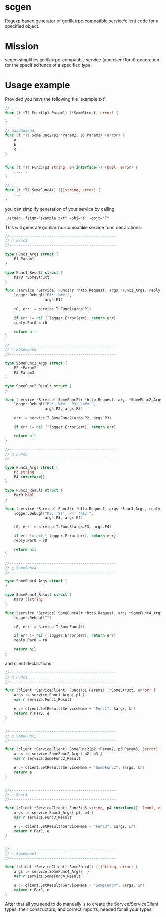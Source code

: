 scgen
=====

Regexp based generator of gorilla/rpc-compatible service/client code for a specified object.

Mission
=====

scgen simplifies gorilla/rpc-compatible service (and client for it) generation for the specified funcs of a specified type.

Usage example
=====

Provided you have the following file 'example.txt':

```go
// ...
func (t *T) Func1(p1 Param1) (*SomeStruct, error) {
    ...
}

// aaaaaaaaaa
func (t *T) SomeFunc2(p2 *Param2, p3 Param3) (error) {
    a
    b
    c
}

...
func (t *T) Func3(p3 string, p4 interface{}) (bool, error) {
    ......
}

// ...
func (t *T) SomeFunc4() ([]string, error) {
    ...
}
```

you can simplify generation of your service by calling

```
./scgen -fsign="example.txt" -obj="t" -objt="T"
```

This will generate gorilla/rpc-compatible service func declarations:

```go
//------------------------------------------------
// ▢ Func1
//------------------------------------------------

type Func1_Args struct { 
    P1 Param1
}

type Func1_Result struct { 
    Par0 *SomeStruct
}

func (service *Service) Func1(r *http.Request, args *Func1_Args, reply *Func1_Result) (error) {
    logger.Debugf("P1: '%#v'",
                  args.P1)
    
    r0, err := service.T.Func1(args.P1)

    if err != nil { logger.Error(err); return err}
    reply.Par0 = r0

    return nil
}

//------------------------------------------------
// ▢ SomeFunc2
//------------------------------------------------

type SomeFunc2_Args struct { 
    P2 *Param2
    P3 Param3
}

type SomeFunc2_Result struct { 
}

func (service *Service) SomeFunc2(r *http.Request, args *SomeFunc2_Args, reply *SomeFunc2_Result) (error) {
    logger.Debugf("P2: '%#v', P3: '%#v'",
                  args.P2, args.P3)
    
    err := service.T.SomeFunc2(args.P2, args.P3)

    if err != nil { logger.Error(err); return err}

    return nil
}

//------------------------------------------------
// ▢ Func3
//------------------------------------------------

type Func3_Args struct { 
    P3 string
    P4 interface{}
}

type Func3_Result struct { 
    Par0 bool
}

func (service *Service) Func3(r *http.Request, args *Func3_Args, reply *Func3_Result) (error) {
    logger.Debugf("P3: '%s', P4: '%#v'",
                  args.P3, args.P4)
    
    r0, err := service.T.Func3(args.P3, args.P4)

    if err != nil { logger.Error(err); return err}
    reply.Par0 = r0

    return nil
}

//------------------------------------------------
// ▢ SomeFunc4
//------------------------------------------------

type SomeFunc4_Args struct { 
}

type SomeFunc4_Result struct { 
    Par0 []string
}

func (service *Service) SomeFunc4(r *http.Request, args *SomeFunc4_Args, reply *SomeFunc4_Result) (error) {
    logger.Debugf("")
    
    r0, err := service.T.SomeFunc4()

    if err != nil { logger.Error(err); return err}
    reply.Par0 = r0

    return nil
}

```

and client declarations:

```go
//------------------------------------------------
// ▢ Func1
//------------------------------------------------

func (client *ServiceClient) Func1(p1 Param1) (*SomeStruct, error) {
    args := service.Func1_Args{ p1 }
    var r service.Func1_Result

    e := client.GetResult(ServiceName + "Func1", &args, &r)
    return r.Par0, e
}


//------------------------------------------------
// ▢ SomeFunc2
//------------------------------------------------

func (client *ServiceClient) SomeFunc2(p2 *Param2, p3 Param3) (error) {
    args := service.SomeFunc2_Args{ p2, p3 }
    var r service.SomeFunc2_Result

    e := client.GetResult(ServiceName + "SomeFunc2", &args, &r)
    return e
}


//------------------------------------------------
// ▢ Func3
//------------------------------------------------

func (client *ServiceClient) Func3(p3 string, p4 interface{}) (bool, error) {
    args := service.Func3_Args{ p3, p4 }
    var r service.Func3_Result

    e := client.GetResult(ServiceName + "Func3", &args, &r)
    return r.Par0, e
}


//------------------------------------------------
// ▢ SomeFunc4
//------------------------------------------------

func (client *ServiceClient) SomeFunc4() ([]string, error) {
    args := service.SomeFunc4_Args{  }
    var r service.SomeFunc4_Result

    e := client.GetResult(ServiceName + "SomeFunc4", &args, &r)
    return r.Par0, e
}
```

After that all you need to do manually is to create the Service/ServiceClient types, their constructors, and correct imports, needed for all your types.
